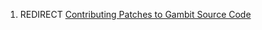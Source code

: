 1.  REDIRECT [Contributing Patches to Gambit Source
    Code](Contributing_Patches_to_Gambit_Source_Code.md)
